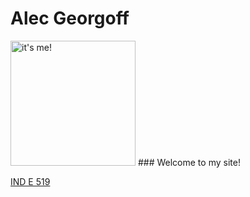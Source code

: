 # Alec Georgoff
<img src="https://georgoff.github.io/setup/IMG_0928.png" alt="it's me!" width="200px"/>
### Welcome to my site!

[IND E 519](https://georgoff.github.io/IND_E_519)
